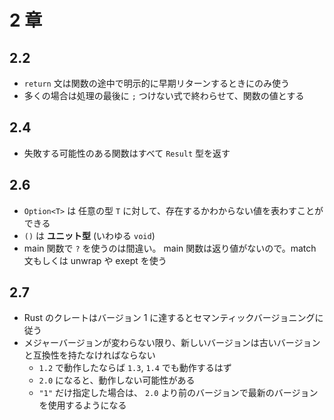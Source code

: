 # 2 章

## 2.2
- `return` 文は関数の途中で明示的に早期リターンするときにのみ使う
- 多くの場合は処理の最後に `;` つけない式で終わらせて、関数の値とする

## 2.4
- 失敗する可能性のある関数はすべて `Result` 型を返す

## 2.6
- `Option<T>` は 任意の型 `T` に対して、存在するかわからない値を表わすことができる
- `()` は **ユニット型** (いわゆる `void`)
- main 関数で `?` を使うのは間違い。 main 関数は返り値がないので。match 文もしくは unwrap や exept を使う

## 2.7
- Rust のクレートはバージョン 1 に達するとセマンティックバージョニングに従う
- メジャーバージョンが変わらない限り、新しいバージョンは古いバージョンと互換性を持たなければならない
  - `1.2` で動作したならば `1.3`, `1.4` でも動作するはず
  - `2.0` になると、動作しない可能性がある
  - `"1"` だけ指定した場合は、 `2.0` より前のバージョンで最新のバージョンを使用するようになる
